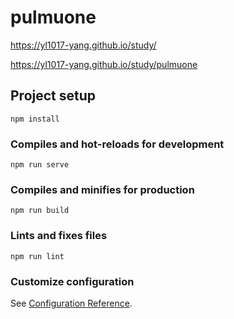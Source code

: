 # pulmuone

https://yl1017-yang.github.io/study/

https://yl1017-yang.github.io/study/pulmuone


## Project setup
```
npm install
```

### Compiles and hot-reloads for development
```
npm run serve
```

### Compiles and minifies for production
```
npm run build
```

### Lints and fixes files
```
npm run lint
```

### Customize configuration
See [Configuration Reference](https://cli.vuejs.org/config/).
